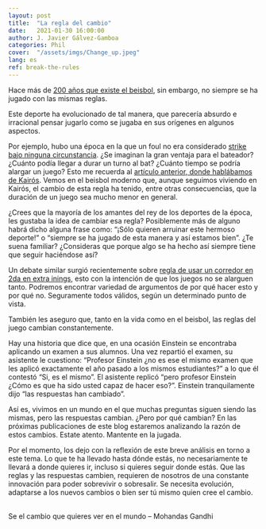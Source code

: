 ```yaml
---
layout: post
title:  "La regla del cambio"
date:   2021-01-30 16:00:00
author: J. Javier Gálvez-Gamboa
categories: Phil
cover:  "/assets/imgs/Change_up.jpeg"
lang: es
ref: break-the-rules
---
```


Hace más de [200 años que existe el beisbol](https://www.papertrell.com/apps/preview/The-Handy-History-Answer-Book/Handy%20Answer%20book/How-old-is-baseball/001137010/content/SC/52cb026d82fad14abfa5c2e0_default.html#:~:text=Baseball%2C%20America's%20pastime%2C%20is%20more,Hall%20of%20Fame%20and%20Museum), sin embargo, no siempre se ha jugado con las mismas reglas.

Este deporte ha evolucionado de tal manera, que parecería absurdo e irracional pensar jugarlo como se jugaba en sus orígenes en algunos aspectos.

Por ejemplo, hubo una época en la que un foul no era considerado [strike bajo ninguna circunstancia](https://sports.stackexchange.com/a/14939). ¿Se imaginan la gran ventaja para el bateador? ¿Cuánto podía llegar a durar un turno al bat? ¿Cuánto tiempo se podría alargar un juego? Esto me recuerda al [artículo anterior, donde hablábamos de Kairós](https://123doubleplay.com/es/phil/2020/12/30/pandemic-world-series-2020/). Vemos en el beisbol moderno que, aunque seguimos viviendo en Kairós, el cambio de esta regla ha tenido, entre otras consecuencias, que la duración de un juego sea mucho menor en general. 

¿Crees que la mayoría de los amantes del rey de los deportes de la época, les gustaba la idea de cambiar esa regla? Posiblemente más de alguno habrá dicho alguna frase como: “¡Sólo quieren arruinar este hermoso deporte!” o “siempre se ha jugado de esta manera y así estamos bien”. ¿Te suena familiar? ¿Consideras que porque algo se ha hecho así siempre tiene que seguir haciéndose así? 

Un debate similar surgió recientemente sobre [regla de usar un corredor en 2da en extra inings](https://www.mlb.com/news/reasons-new-extra-innings-rule-is-good), esto con la intención de que los juegos no se alarguen tanto. Podremos encontrar variedad de argumentos de por qué hacer esto y por qué no. Seguramente todos válidos, según un determinado punto de vista.

También les aseguro que, tanto en la vida como en el beisbol, las reglas del juego cambian constantemente. 

Hay una historia que dice que, en una ocasión Einstein se encontraba aplicando un examen a sus alumnos. Una vez repartió el examen, su asistente le cuestiono: “Profesor Einstein ¿no es ese el mismo examen que les aplicó exactamente el año pasado a los mismos estudiantes?” a lo que él contestó “Si, es el mismo”. El asistente replicó “pero profesor Einstein ¿Cómo es que ha sido usted capaz de hacer eso?”. Einstein tranquilamente dijo “las respuestas han cambiado”. 

Así es, vivimos en un mundo en el que muchas preguntas siguen siendo las mismas, pero las respuestas cambian. ¿Pero por qué cambian? En las próximas publicaciones de este blog estaremos analizando la razón de estos cambios. Estate atento. Mantente en la jugada.

Por el momento, los dejo con la reflexión de este breve análisis en torno a este tema. Lo que te ha llevado hasta dónde estás, no necesariamente te llevará a donde quieres ir, incluso si quieres seguir donde estás. Que las reglas y las respuestas cambien, requieren de nosotros de una constante innovación para poder sobrevivir o sobresalir. Se necesita evolución, adaptarse a los nuevos cambios o bien ser tú mismo quien cree el cambio. 

<br/>
Se el cambio que quieres ver en el mundo – Mohandas Gandhi

